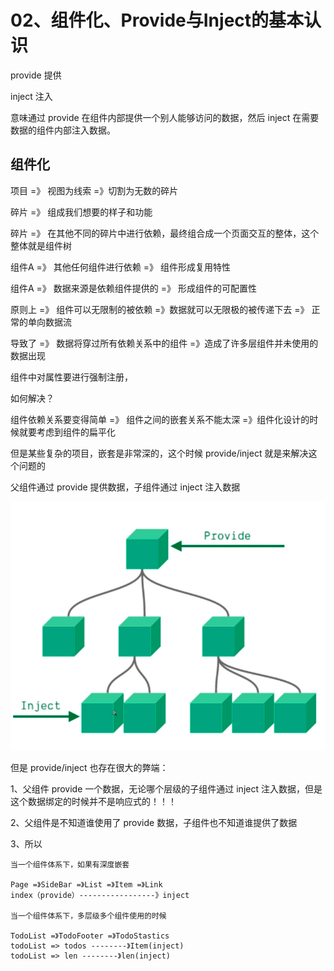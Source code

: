 # 02、组件化、Provide与Inject的基本认识

provide 提供

inject 注入

意味通过 provide 在组件内部提供一个别人能够访问的数据，然后 inject 在需要数据的组件内部注入数据。

## 组件化

项目 =》 视图为线索 =》切割为无数的碎片

碎片 =》 组成我们想要的样子和功能

碎片 =》 在其他不同的碎片中进行依赖，最终组合成一个页面交互的整体，这个整体就是组件树

组件A =》 其他任何组件进行依赖 =》 组件形成复用特性

组件A =》 数据来源是依赖组件提供的 =》 形成组件的可配置性

原则上 =》 组件可以无限制的被依赖 =》数据就可以无限极的被传递下去 =》 正常的单向数据流

导致了 =》 数据将穿过所有依赖关系中的组件 =》造成了许多层组件并未使用的数据出现

组件中对属性要进行强制注册，

如何解决？

组件依赖关系要变得简单 =》 组件之间的嵌套关系不能太深 =》组件化设计的时候就要考虑到组件的扁平化

但是某些复杂的项目，嵌套是非常深的，这个时候 provide/inject 就是来解决这个问题的

父组件通过 provide 提供数据，子组件通过 inject 注入数据

![](../README_files/Xnip2023-05-05_14-07-22.jpg)

但是 provide/inject 也存在很大的弊端：

1、父组件 provide 一个数据，无论哪个层级的子组件通过 inject 注入数据，但是这个数据绑定的时候并不是响应式的！！！

2、父组件是不知道谁使用了 provide 数据，子组件也不知道谁提供了数据

3、所以

    当一个组件体系下，如果有深度嵌套

    Page =》SideBar =》List =》Item =》Link
    index（provide）-----------------》inject

    当一个组件体系下，多层级多个组件使用的时候

    TodoList =》TodoFooter =》TodoStastics
    todoList => todos --------》Item(inject)
    todoList => len --------》len(inject)








